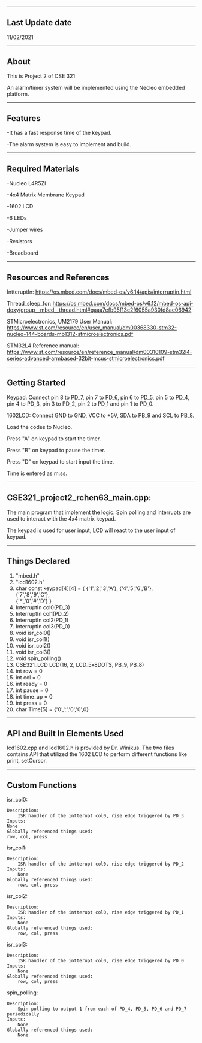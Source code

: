 -------------------
Last Update date
-------------------
11/02/2021

-------------------
About
-------------------
This is Project 2 of CSE 321

An alarm/timer system will be implemented using the Necleo embedded platform.


--------------------
Features
--------------------
-It has a fast response time of the keypad. 

-The alarm system is easy to implement and build.



--------------------
Required Materials
--------------------
-Nucleo L4R5ZI

-4x4 Matrix Membrane Keypad

-1602 LCD

-6 LEDs

-Jumper wires

-Resistors

-Breadboard


--------------------
Resources and References
--------------------

IntteruptIn: https://os.mbed.com/docs/mbed-os/v6.14/apis/interruptin.html

Thread_sleep_for: https://os.mbed.com/docs/mbed-os/v6.12/mbed-os-api-doxy/group__mbed__thread.html#gaaa7efb95f13c2f6055a930fd8ae06942
     
STMicroelectronics, UM2179 User Manual: https://www.st.com/resource/en/user_manual/dm00368330-stm32-nucleo-144-boards-mb1312-stmicroelectronics.pdf
    
STM32L4 Reference manual:  https://www.st.com/resource/en/reference_manual/dm00310109-stm32l4-series-advanced-armbased-32bit-mcus-stmicroelectronics.pdf


--------------------
Getting Started
--------------------
Keypad: Connect pin 8 to PD_7, pin 7 to PD_6, pin 6 to PD_5, pin 5 to PD_4, pin 4 to PD_3, pin 3 to PD_2, pin 2 to PD_1  and pin 1 to PD_0.

1602LCD: Connect GND to GND, VCC to +5V, SDA to PB_9 and SCL to PB_8.

Load the codes to Nucleo.

Press "A" on keypad to start the timer.

Press "B" on keypad to pause the timer.

Press "D" on keypad to start input the time.

Time is entered as m:ss.


--------------------
CSE321_project2_rchen63_main.cpp:
--------------------
The main program that implement the logic. Spin polling and interrupts are used to interact with the 4x4 matrix keypad. 

The keypad is used for user input, LCD will react to the user input of keypad.




----------
Things Declared
----------
1. "mbed.h"
2. "lcd1602.h"
3. char const keypad[4][4] = {
        {'1','2','3','A'}, 
        {'4','5','6','B'},  
        {'7','8','9','C'},    
        {'*','0','#','D'}  } 
4. InterruptIn col0(PD_3)
5. InterruptIn col1(PD_2)
6. InterruptIn col2(PD_1)
7. InterruptIn col3(PD_0)
8. void isr_col0()
9. void isr_col1()
10. void isr_col2()
11. void isr_col3()
12. void spin_polling()
13. CSE321_LCD LCD(16, 2, LCD_5x8DOTS, PB_9, PB_8)
14. int row = 0
15. int col = 0
16. int ready = 0
17. int pause = 0
18. int time_up = 0
19. int press = 0
20. char Time[5] = {'0',':','0','0',0}


----------
API and Built In Elements Used
----------
lcd1602.cpp and lcd1602.h is provided by Dr. Winikus. The two files contains API that utilized the 1602 LCD to perform different functions like print, setCursor.


----------
Custom Functions
----------

isr_col0:

    Description:
        ISR handler of the intterupt col0, rise edge triggered by PD_3
    Inputs:
	None
    Globally referenced things used:
	row, col, press
      
isr_col1:

	Description:
		ISR handler of the intterupt col0, rise edge triggered by PD_2
	Inputs:
		None
	Globally referenced things used:
		row, col, press
      
isr_col2:

	Description:
		ISR handler of the intterupt col0, rise edge triggered by PD_1
	Inputs:
		None
	Globally referenced things used:
		row, col, press

isr_col3:

	Description:
		ISR handler of the intterupt col0, rise edge triggered by PD_0
	Inputs:
		None
	Globally referenced things used:
		row, col, press

spin_polling:

	Description:
		Spin polling to output 1 from each of PD_4, PD_5, PD_6 and PD_7 periodically
	Inputs:
		None
	Globally referenced things used:
		None
